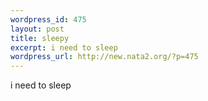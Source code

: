 ```yaml
--- 
wordpress_id: 475
layout: post
title: sleepy
excerpt: i need to sleep
wordpress_url: http://new.nata2.org/?p=475
---
```

i need to sleep
